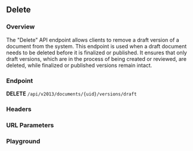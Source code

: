 ## Delete

### Overview

The "Delete" API endpoint allows clients to remove a draft version of a document from the system. This endpoint is used when a draft document needs to be deleted before it is finalized or published. It ensures that only draft versions, which are in the process of being created or reviewed, are deleted, while finalized or published versions remain intact.

### Endpoint

**DELETE** `/api/v2013/documents/{uid}/versions/draft`

### Headers
<!--@include: ../../common/header/authorization-realm.md-->

### URL Parameters
<!--@include: ../../common/url/uid.md-->

### Playground

<SwaggerUI :swaggerSpecs="swaggerDeleteSpecs" />